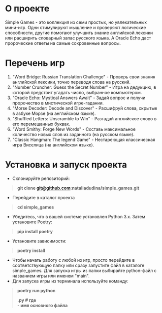 # О проекте
Simple Games - это коллекция из семи простых, но увлекательных мини-игр. 
Одни стимулируют мышление и проверяют логические способности, другие помогают улучшить знание английской лексики или расширить словарный запас русского языка. 
А Oracle Echo даст пророческие ответы на самые сокровенные вопросы.

# Перечень игр
1. "Word Bridge: Russian Translation Challenge" - Проверь свои знания английской лексики, точно переводя слова на русский.
2. "Number Cruncher: Guess the Secret Number" - Игра на дедукцию, в которой предстоит угадать число, выбранное компьютером.
3. "Oracle Echo: Mystical Answers Await" - Задай вопрос и получи пророчество в мистической игре-гадании.
4. "Morse Decoder: Decode and Discover" - Расшифруй слова, скрытые в азбуке Морзе (на английском языке).
5. "Shuffled Letters: Unscramble to Win" - Разгадай английское слово в его перемешанных буквах.
6. "Word Smithy: Forge New Words" - Составь максимальное количество новых слов из заданного (на русском языке).
7. "Classic Hangman: The legend Game" - Нестареющая классическая игра Виселица (на английском языке).

# Установка и запуск проекта
- Склонируйте репозиторий: 

> **git clone git@github.com:nataliadudina/simple_games.git**

- Перейдите в каталог проекта

> **cd simple_games**

- Убедитесь, что в вашей системе установлен Python 3.x. Затем установите Poetry:

> **pip install poetry**

- Установите зависимости:

> **poetry install**

- Чтобы начать работу с любой из игр, просто перейдите в соответствующую папку или сразу запустите файл в каталоге simple_games.
Для запуска игры из папки выбирайте python-файл с названием игры или именем "main".
- Для запуска игры из терминала используйте команду:


> **poetry run python <main>.py    # где <main> - имя основного файла**

